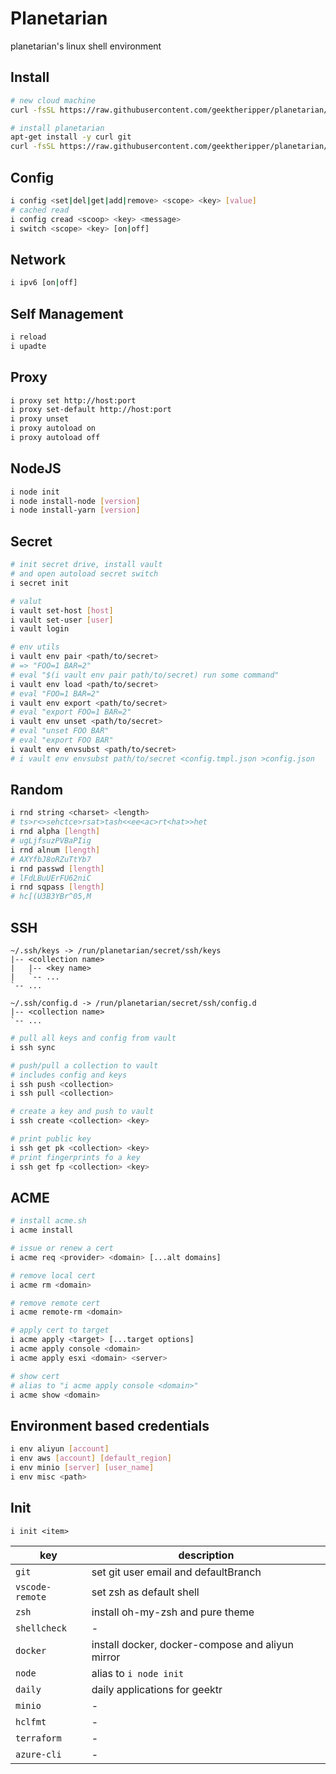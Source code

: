 # Planetarian

planetarian's linux shell environment

## Install

```bash
# new cloud machine
curl -fsSL https://raw.githubusercontent.com/geektheripper/planetarian/master/init.sh | bash

# install planetarian
apt-get install -y curl git
curl -fsSL https://raw.githubusercontent.com/geektheripper/planetarian/master/install.sh | bash
```

## Config

```bash
i config <set|del|get|add|remove> <scope> <key> [value]
# cached read
i config cread <scoop> <key> <message>
i switch <scope> <key> [on|off]
```

## Network

```bash
i ipv6 [on|off]
```

## Self Management

```bash
i reload
i upadte
```

## Proxy

```bash
i proxy set http://host:port
i proxy set-default http://host:port
i proxy unset
i proxy autoload on
i proxy autoload off
```

## NodeJS

```bash
i node init
i node install-node [version]
i node install-yarn [version]
```

## Secret

```bash
# init secret drive, install vault
# and open autoload secret switch
i secret init

# valut
i vault set-host [host]
i vault set-user [user]
i vault login

# env utils
i vault env pair <path/to/secret>
# => "FOO=1 BAR=2"
# eval "$(i vault env pair path/to/secret) run some command"
i vault env load <path/to/secret>
# eval "FOO=1 BAR=2"
i vault env export <path/to/secret>
# eval "export FOO=1 BAR=2"
i vault env unset <path/to/secret>
# eval "unset FOO BAR"
# eval "export FOO BAR"
i vault env envsubst <path/to/secret>
# i vault env envsubst path/to/secret <config.tmpl.json >config.json
```

## Random

```bash
i rnd string <charset> <length>
# ts>r<>sehctce>rsat>tash<<ee<ac>rt<hat>>het
i rnd alpha [length]
# ugLjfsuzPVBaPIig
i rnd alnum [length]
# AXYfbJ8oRZuTtYb7
i rnd passwd [length]
# lFdLBuUErFU62niC
i rnd sqpass [length]
# hc[(U3B3YBr^05,M
```

## SSH

```
~/.ssh/keys -> /run/planetarian/secret/ssh/keys
|-- <collection name>
|   |-- <key name>
|   `-- ...
`-- ...

~/.ssh/config.d -> /run/planetarian/secret/ssh/config.d
|-- <collection name>
`-- ...
```

```bash
# pull all keys and config from vault
i ssh sync

# push/pull a collection to vault
# includes config and keys
i ssh push <collection>
i ssh pull <collection>

# create a key and push to vault
i ssh create <collection> <key>

# print public key
i ssh get pk <collection> <key>
# print fingerprints fo a key
i ssh get fp <collection> <key>
```

## ACME

```bash
# install acme.sh
i acme install

# issue or renew a cert
i acme req <provider> <domain> [...alt domains]

# remove local cert
i acme rm <domain>

# remove remote cert
i acme remote-rm <domain>

# apply cert to target
i acme apply <target> [...target options]
i acme apply console <domain>
i acme apply esxi <domain> <server>

# show cert
# alias to "i acme apply console <domain>"
i acme show <domain>
```

## Environment based credentials

```bash
i env aliyun [account]
i env aws [account] [default_region]
i env minio [server] [user_name]
i env misc <path>
```

## Init

`i init <item>`

| key             | description                                      |
| --------------- | ------------------------------------------------ |
| `git`           | set git user email and defaultBranch             |
| `vscode-remote` | set zsh as default shell                         |
| `zsh`           | install oh-my-zsh and pure theme                 |
| `shellcheck`    | -                                                |
| `docker`        | install docker, docker-compose and aliyun mirror |
| `node`          | alias to `i node init`                           |
| `daily`         | daily applications for geektr                    |
| `minio`         | -                                                |
| `hclfmt`        | -                                                |
| `terraform`     | -                                                |
| `azure-cli`     | -                                                |
